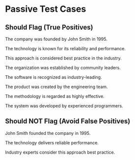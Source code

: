 # Passive Test Cases

## Should Flag (True Positives)

The company was founded by John Smith in 1995.

The technology is known for its reliability and performance.

This approach is considered best practice in the industry.

The organization was established by community leaders.

The software is recognized as industry-leading.

The product was created by the engineering team.

The methodology is regarded as highly effective.

The system was developed by experienced programmers.

## Should NOT Flag (Avoid False Positives)

John Smith founded the company in 1995.

The technology delivers reliable performance.

Industry experts consider this approach best practice.
